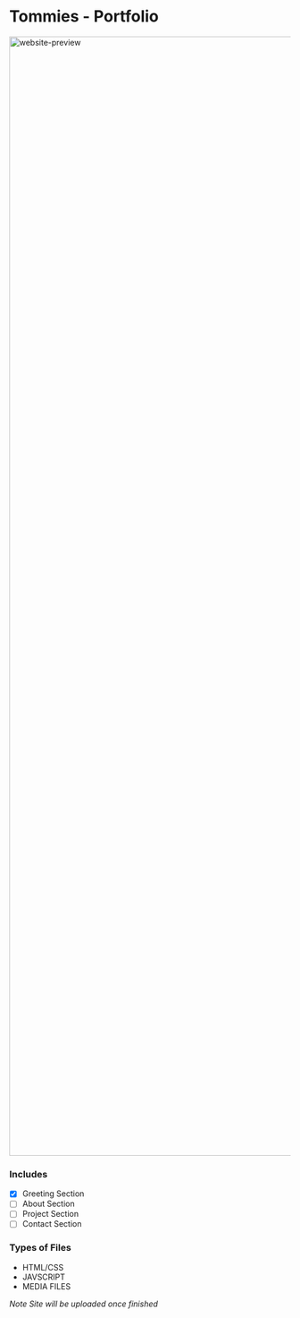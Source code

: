 # Tommies - Portfolio

<img align="center" alt="website-preview" width="2000px" src="https://cdn.discordapp.com/attachments/765280429511016519/846085389390970980/unknown.png" />

### Includes 
- [x] Greeting Section
- [ ] About Section
- [ ] Project Section
- [ ] Contact Section

### Types of Files 
- HTML/CSS
- JAVSCRIPT
- MEDIA FILES 

*Note Site will be uploaded once finished*